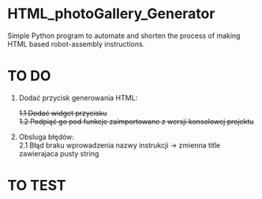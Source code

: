 # HTML_photoGallery_Generator
Simple Python program to automate and shorten the process of making HTML based robot-assembly instructions.

# TO DO

1. Dodać przycisk generowania HTML:

    <s>1.1 Dodać widget przycisku<br>
    1.2 Podpiąć go pod funkcje zaimportowane z wersji konsolowej projektu</s>
2. Obsluga błędów:<br>
    2.1 Błąd braku wprowadzenia nazwy instrukcji -> zmienna title zawierajaca pusty string<br>
    
    
# TO TEST
 